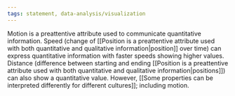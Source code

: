 ```yaml
---
tags: statement, data-analysis/visualization
---
```

Motion is a preattentive attribute used to communicate quantitative information. Speed (change of [[Position is a preattentive attribute used with both quantitative and qualitative information|position]] over time) can express quantitative information with faster speeds showing higher values. Distance (difference between starting and ending [[Position is a preattentive attribute used with both quantitative and qualitative information|positions]]) can also show a quantitative value. However, [[Some properties can be interpreted differently for different cultures]]; including motion.